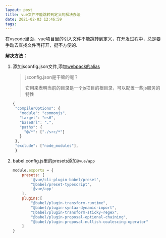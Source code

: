 ```yaml
---
layout: post
title: vue文件不能跳转到定义的解决办法
date: 2021-02-03 12:46:59
tags:
---
```


在vscode里面，vue项目里的引入文件不能跳转到定义，在开发过程中，总是要手动去查找文件再打开，挺不方便的.

**解决方法：**
1. 添加jsconfig.json文件,添加[webpack的alias](https://code.visualstudio.com/docs/languages/jsconfig#_using-webpack-aliases)
    >jsconfig.json是干嘛的呢？
    >
    >它用来表明当前的目录是一个js项目的根目录，可以配置一些js服务的特性


   ```js
   {
    "compilerOptions": {
      "module": "commonjs",
      "target": "es6",
      "baseUrl": ".",
      "paths": {
        "@/*": ["./src/*"] 
      }
    },
    "exclude": ["node_modules"],
    }
    ```
2. babel.config.js里的presets添加`@vue/app`
    ```js
    module.exports = {
        presets: [
            '@vue/cli-plugin-babel/preset',
            "@babel/preset-typescript",
            '@vue/app'
        ],
        plugins:[
            "@babel/plugin-transform-runtime",
            "@babel/plugin-syntax-dynamic-import",
            "@babel/plugin-transform-sticky-regex",
            "@babel/plugin-proposal-optional-chaining",
            "@babel/plugin-proposal-nullish-coalescing-operator"
        ]
    }
    ```
